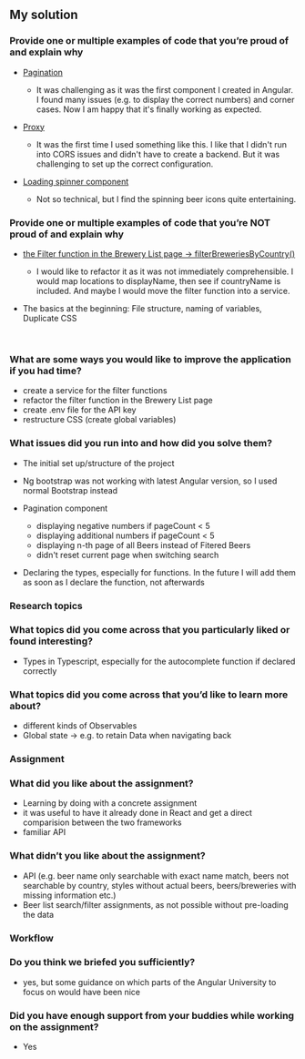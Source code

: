 
<h2>My solution</h2>
<h3>Provide one or multiple examples of code that you’re proud of and explain why</h2>
<ul>
<li><p><a href='https://gitlab.pxlwidgets.com/pxl.widgets-heroes/assignments/blob/block1_sybille/beerApp/src/app/components/pagination/pagination.component.ts'>Pagination</a></p>
<ul>
<li>It was challenging as it was the first component I created in Angular. I found many issues (e.g. to display the correct numbers) and corner cases. Now I am happy that it&#39;s finally working as expected.</li>

</ul>
</li>
<li><p><a href='https://gitlab.pxlwidgets.com/pxl.widgets-heroes/assignments/blob/block1_sybille/beerApp/proxy.conf.js'>Proxy</a></p>
<ul>
<li>It was the first time I used something like this. I like that I didn&#39;t  run into CORS issues and didn&#39;t have to create a backend. But it was challenging to set up the correct configuration.</li>

</ul>
</li>
<li><p><a href='https://gitlab.pxlwidgets.com/pxl.widgets-heroes/assignments/tree/block1_sybille/beerApp/src/app/components/loading'>Loading spinner component</a> </p>
<ul>
<li>Not so technical, but I find the spinning beer icons quite entertaining.</li>

</ul>
</li>

</ul>
<h3>Provide one or multiple examples of code that you’re NOT proud of and explain why</h3>
<ul>
<li><p><a href='https://gitlab.pxlwidgets.com/pxl.widgets-heroes/assignments/blob/block1_sybille/beerApp/src/app/pages/brewery/brewery-list/brewery-list.component.ts'>the Filter function in the Brewery List page → filterBreweriesByCountry()</a></p>
<ul>
<li>I would like to refactor it as it was not immediately comprehensible. I would map locations to displayName, then see if countryName is included. And maybe I would move the filter function into a service.</li>

</ul>
</li>
<li><p>The basics at the beginning: File structure, naming of variables, Duplicate CSS</p>
</li>

</ul>
<p>&nbsp;</p>
<h3>What are some ways you would like to improve the application if you had time?</h3>
<ul>
<li>create a service for the filter functions</li>
<li>refactor the filter function in the Brewery List page</li>
<li>create .env file for the API key</li>
<li>restructure CSS (create global variables)</li>

</ul>
<h3>What issues did you run into and how did you solve them?</h3>
<ul>
<li><p>The initial set up/structure of the project</p>
</li>
<li><p>Ng bootstrap was not working with latest Angular version, so I used normal Bootstrap instead</p>
</li>
<li><p>Pagination component</p>
<ul>
<li>displaying negative numbers if pageCount &lt; 5</li>
<li>displaying additional numbers if pageCount &lt; 5</li>
<li>displaying n-th page of all Beers instead of Fitered Beers</li>
<li>didn&#39;t reset current page when switching search</li>

</ul>
</li>
<li><p>Declaring the types, especially for functions. In the future I will add them as soon as I declare the function, not afterwards</p>
</li>

</ul>
<h3>Research topics</h3>
<h3>What topics did you come across that you particularly liked or found interesting?</h3>
<ul>
<li>Types in Typescript, especially for the autocomplete function if declared correctly</li>

</ul>
<h3>What topics did you come across that you’d like to learn more about?</h3>
<ul>
<li>different kinds of Observables </li>
<li>Global state → e.g. to retain Data when navigating back</li>

</ul>
<h3>Assignment</h3>
<h3>What did you like about the assignment?</h3>
<ul>
<li>Learning by doing with a concrete assignment </li>
<li>it was useful to have it already done in React and get a direct comparision between the two frameworks</li>
<li>familiar API</li>

</ul>
<h3>What didn’t you like about the assignment?</h3>
<ul>
<li>API (e.g. beer name only searchable with exact name match, beers not searchable by country, styles without actual beers, beers/breweries with missing information etc.) </li>
<li>Beer list search/filter assignments, as not possible without pre-loading the data</li>

</ul>
<h3>Workflow</h3>
<h3>Do you think we briefed you sufficiently?</h3>
<ul>
<li>yes, but some guidance on which parts of the Angular University to focus on would have been nice</li>

</ul>
<h3>Did you have enough support from your buddies while working on the assignment?</h3>
<ul>
<li>Yes</li>

</ul>

